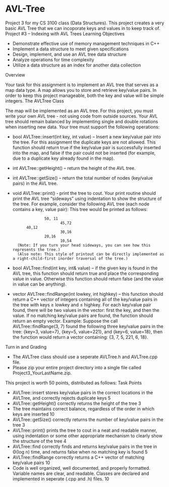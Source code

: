 # AVL-Tree
Project 3 for my CS 3100 class (Data Structures). This project creates a very basic AVL Tree that we can incoporate keys and values in to keep track of.
Project #3 – Indexing with AVL Trees
Learning Objectives
- Demonstrate effective use of memory management techniques in C++
- Implement a data structure to meet given specifications
- Design, implement, and use an AVL tree data structure
- Analyze operations for time complexity
- Utilize a data structure as an index for another data collection

Overview

Your task for this assignment is to implement an AVL tree that serves as a map data type. A map allows you to store and retrieve key/value pairs. In order to keep this project manageable, both the key and value will be simple integers.
The AVLTree Class

The map will be implemented as an AVL tree. For this project, you must write your own AVL tree - not using code from outside sources. Your AVL tree should remain balanced by implementing single and double rotations when inserting new data. Your tree must support the following operations:

- bool AVLTree::insert(int key, int value) – Insert a new key/value pair into the tree. For this assignment the duplicate keys are not allowed. This function should return true if the key/value pair is successfully inserted into the map, and false if the pair could not be inserted (for example, due to a duplicate key already found in the map).


- int AVLTree::getHeight() – return the height of the AVL tree.


- int AVLTree::getSize() – return the total number of nodes (key/value pairs) in the AVL tree.


- void AVLTree::print() ‐ print the tree to cout. Your print routine should print the AVL tree “sideways” using indentation to show the structure of the tree. For example, consider the following AVL tree (each node contains a key, value pair):
        This tree would be printed as follows:

                    50, 11
                           45,72
            40,12
                           30,16
                    20,16
                           10,54
        (Note: If you turn your head sideways, you can see how this represents the tree.)
        (Also note: This style of printout can be directly implemented as a right-child-first inorder traversal of the tree.)


- bool AVLTree::find(int key, int& value) – if the given key is found in the AVL tree, this function should return true and place the corresponding value in value. Otherwise this function should return false (and the value in value can be anything).

- vector<int> AVLTree::findRange(int lowkey, int highkey) – this function should return a C++ vector of integers containing all of the key/value pairs in the tree with keys ≥ lowkey and ≤ highkey. For each key/value pair found, there will be two values in the vector: first the key, and then the value. If no matching key/value pairs are found, the function should return an empty vector.
  Example: Suppose the call AVLTree::findRange(3, 7) found the following three key/value pairs in the tree: {key=3, value=7}, {key=5, value=221}, and {key=6, value=18}, then the function would return a vector containing: {3, 7, 5, 221, 6, 18}.

Turn in and Grading

- The AVLTree class should use a seperate AVLTree.h and AVLTree.cpp file.
- Please zip your entire project directory into a single file called Project3_YourLastName.zip.

This project is worth 50 points, distributed as follows:
Task 	Points
- AVLTree::insert stores key/value pairs in the correct locations in the AVLTree, and correctly rejects duplicate keys 	5
- AVLTree::getHeight() correctly returns the height of the tree 	3
- The tree maintains correct balance, regardless of the order in which keys are inserted 	10
- AVLTree::getSize() correctly returns the number of key/value pairs in the tree 	3
- AVLTree::print() prints the tree to cout in a neat and readable manner, using indentation or some other appropriate mechanism to clearly show the structure of the tree 	4
- AVLTree::find correctly finds and returns key/value pairs in the tree in Θ(log n) time, and returns false when no matching key is found 	5
- AVLTree::findRange correctly returns a C++ vector of matching key/value pairs 	10
- Code is well organized, well documented, and properly formatted. Variable names are clear, and readable. Classes are declared and implemented in seperate (.cpp and .h) files. 10

